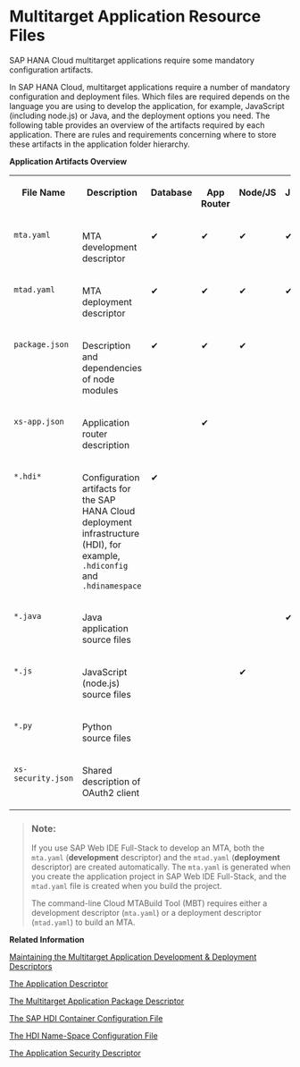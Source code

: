 <!-- loio8635e0b43f6744d6b40ba247b11b352e -->

# Multitarget Application Resource Files

SAP HANA Cloud multitarget applications require some mandatory configuration artifacts.

In SAP HANA Cloud, multitarget applications require a number of mandatory configuration and deployment files. Which files are required depends on the language you are using to develop the application, for example, JavaScript \(including node.js\) or Java, and the deployment options you need. The following table provides an overview of the artifacts required by each application. There are rules and requirements concerning where to store these artifacts in the application folder hierarchy.

**Application Artifacts Overview**


<table>
<tr>
<th valign="top">

File Name



</th>
<th valign="top">

Description



</th>
<th valign="top">

Database



</th>
<th valign="top">

App Router



</th>
<th valign="top">

Node/JS



</th>
<th valign="top">

Java



</th>
<th valign="top">

Python



</th>
</tr>
<tr>
<td valign="top">

 `mta.yaml` 



</td>
<td valign="top">

MTA development descriptor



</td>
<td valign="top">

✔



</td>
<td valign="top">

✔



</td>
<td valign="top">

✔



</td>
<td valign="top">

✔



</td>
<td valign="top">

✔



</td>
</tr>
<tr>
<td valign="top">

 `mtad.yaml` 



</td>
<td valign="top">

MTA deployment descriptor



</td>
<td valign="top">

✔



</td>
<td valign="top">

✔



</td>
<td valign="top">

✔



</td>
<td valign="top">

✔



</td>
<td valign="top">

✔



</td>
</tr>
<tr>
<td valign="top">

 `package.json` 



</td>
<td valign="top">

Description and dependencies of node modules



</td>
<td valign="top">

✔



</td>
<td valign="top">

✔



</td>
<td valign="top">

✔



</td>
<td valign="top">



</td>
<td valign="top">



</td>
</tr>
<tr>
<td valign="top">

 `xs-app.json` 



</td>
<td valign="top">

Application router description



</td>
<td valign="top">



</td>
<td valign="top">

✔



</td>
<td valign="top">



</td>
<td valign="top">



</td>
<td valign="top">



</td>
</tr>
<tr>
<td valign="top">

 `*.hdi*` 



</td>
<td valign="top">

Configuration artifacts for the SAP HANA Cloud deployment infrastructure \(HDI\), for example, `.hdiconfig` and `.hdinamespace` 



</td>
<td valign="top">

✔



</td>
<td valign="top">



</td>
<td valign="top">



</td>
<td valign="top">



</td>
<td valign="top">



</td>
</tr>
<tr>
<td valign="top">

 `*.java` 



</td>
<td valign="top">

Java application source files



</td>
<td valign="top">



</td>
<td valign="top">



</td>
<td valign="top">



</td>
<td valign="top">

✔



</td>
<td valign="top">



</td>
</tr>
<tr>
<td valign="top">

 `*.js` 



</td>
<td valign="top">

JavaScript \(node.js\) source files



</td>
<td valign="top">



</td>
<td valign="top">



</td>
<td valign="top">

✔



</td>
<td valign="top">



</td>
<td valign="top">



</td>
</tr>
<tr>
<td valign="top">

 `*.py` 



</td>
<td valign="top">

Python source files



</td>
<td valign="top">



</td>
<td valign="top">



</td>
<td valign="top">



</td>
<td valign="top">



</td>
<td valign="top">

✔



</td>
</tr>
<tr>
<td valign="top">

 `xs-security.json` 



</td>
<td valign="top">

Shared description of OAuth2 client



</td>
<td valign="top">



</td>
<td valign="top">



</td>
<td valign="top">



</td>
<td valign="top">



</td>
<td valign="top">



</td>
</tr>
</table>

> ### Note:  
> If you use SAP Web IDE Full-Stack to develop an MTA, both the `mta.yaml` \(**development** descriptor\) and the `mtad.yaml` \(**deployment** descriptor\) are created automatically. The `mta.yaml` is generated when you create the application project in SAP Web IDE Full-Stack, and the `mtad.yaml` file is created when you build the project.
> 
> The command-line Cloud MTABuild Tool \(MBT\) requires either a development descriptor \(`mta.yaml`\) or a deployment descriptor \(`mtad.yaml`\) to build an MTA.

**Related Information**  


[Maintaining the Multitarget Application Development & Deployment Descriptors](../030-HANA-Cloud-DB-Dev-Deployment/maintaining-the-multitarget-application-development-deployment-descriptors-b2e355a.md "Development descriptors are used to generate deployment descriptors, which define the details required at application-deployment time.")

[The Application Descriptor](../090-HANA-Cloud-DB-Dev-MTA-Routes/the-application-descriptor-96c7545.md "Understand the contents of the file used to configure the multitarget application router.")

[The Multitarget Application Package Descriptor](../060-HANA-Cloud-DB-Dev-App-Code/the-multitarget-application-package-descriptor-0818c56.md "A file describing the prerequisites and dependencies that apply to a JavaScript multitarget application in Cloud Foundry on SAP Business Technology Platform.")

[The SAP HDI Container Configuration File](../040-HANA-Cloud-DB-Dev-Persistence-Model/the-sap-hdi-container-configuration-file-6400400.md "Bind design-time file types to the corresponding build plug-in required in the SAP HANA Deployment Infrastructure (HDI).")

[The HDI Name-Space Configuration File](../040-HANA-Cloud-DB-Dev-Persistence-Model/the-hdi-name-space-configuration-file-6188d22.md "The SAP HANA Deployment Infrastructure (HDI) uses a JSON resource to define naming rules for run-time objects.")

[The Application Security Descriptor](../100-HANA-Cloud-DB-Dev-Security/the-application-security-descriptor-3bfb120.md "A file that defines the details of the authentication methods and authorization types to use for access to your application.")

